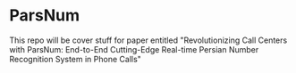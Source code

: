 # ParsNum
This repo will be cover stuff for paper  entitled "Revolutionizing Call Centers with ParsNum: End-to-End Cutting-Edge Real-time Persian Number Recognition System in Phone Calls"
